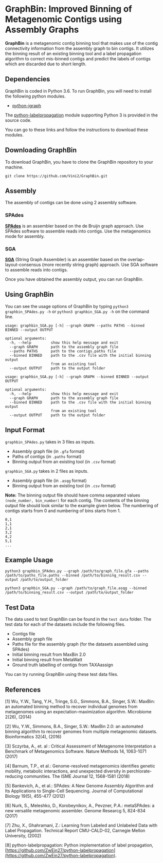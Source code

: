 # GraphBin: Improved Binning of Metagenomic Contigs using Assembly Graphs

**GraphBin** is a metagenomic contig binning tool that makes use of the contig connectivity information from the assembly graph to bin contigs. It utilizes the binning result of an existing binning tool and a label propagation algorithm to correct mis-binned contigs and predict the labels of contigs which are discarded due to short length.

## Dependencies
GraphBin is coded in Python 3.6. To run GraphBin, you will need to install the following python modules.
* [python-igraph](https://igraph.org/python/)

The [python-labelpropagation](https://github.com/ZwEin27/python-labelpropagation) module supporting Python 3 is provided in the source code.

You can go to these links and follow the instructions to download these modules.

## Downloading GraphBin
To download GraphBin, you have to clone the GraphBin repository to your machine.

```
git clone https://github.com/Vini2/GraphBin.git
```
## Assembly
The assembly of contigs can be done using 2 assembly software.

### SPAdes
[**SPAdes**](http://cab.spbu.ru/software/spades/) is an assembler based on the de Bruijn graph approach. Use SPAdes software to assemble reads into contigs. Use the metagenomics mode for assembly.

### SGA
[**SGA**](https://github.com/jts/sga) (String Graph Assembler) is an assembler based on the overlap-layout-consensus (more recently string graph) approach. Use SGA software to assemble reads into contigs.

Once you have obtained the assembly output, you can run GraphBin.

## Using GraphBin
You can see the usage options of GraphBin by typing ```python3 graphbin_SPAdes.py -h``` or ```python3 graphbin_SGA.py -h``` on the command line.

```
usage: graphbin_SGA.py [-h] --graph GRAPH --paths PATHS --binned BINNED --output OUTPUT

optional arguments:
  -h, --help         show this help message and exit
  --graph GRAPH      path to the assembly graph file
  --paths PATHS      path to the contigs.paths file
  --binned BINNED    path to the .csv file with the initial binning output
                     from an existing tool
  --output OUTPUT    path to the output folder
```
```
usage: graphbin_SGA.py [-h] --graph GRAPH --binned BINNED --output OUTPUT

optional arguments:
  -h, --help         show this help message and exit
  --graph GRAPH      path to the assembly graph file
  --binned BINNED    path to the .csv file with the initial binning output
                     from an existing tool
  --output OUTPUT    path to the output folder
```
## Input Format

`graphbin_SPAdes.py` takes in 3 files as inputs.
* Assembly graph file (in `.gfa` format)
* Paths of contigs (in `.paths` format)
* Binning output from an existing tool (in `.csv` format)

`graphbin_SGA.py` takes in 2 files as inputs.
* Assembly graph file (in `.asqg` format)
* Binning output from an existing tool (in `.csv` format)

**Note:** The binning output file should have comma separated values ```(node_number, bin_number)``` for each contig. The contents of the binning output file should look similar to the example given below. The numbering of contigs starts from 0 and numbering of bins starts from 1.

```
0,1
1,1
2,1
3,2
4,2
5,1
...
```

## Example Usage

```
python3 graphbin_SPAdes.py --graph /path/to/graph_file.gfa --paths /path/to/paths_file.paths --binned /path/to/binning_result.csv --output /path/to/output_folder
```
```
python3 graphbin_SGA.py --graph /path/to/graph_file.asqg --binned /path/to/binning_result.csv --output /path/to/output_folder
```

## Test Data

The data used to test GraphBin can be found in the `test data` folder. The test data for each of the datasets include the following files.
* Contigs file
* Assembly graph file
* Paths file for the assembly graph (for the datasets assembled using SPAdes)
* Initial binning result from MaxBin 2.0
* Initial binning result from MetaWatt
* Ground truth labelling of contigs from TAXAassign

You can try running GraphBin using these test data files.

## References
[1] Wu, Y.W., Tang, Y.H., Tringe, S.G., Simmons, B.A., Singer, S.W.: MaxBin: an automated binning method to recover individual genomes from metagenomes using an expectation-maximization algorithm. Microbiome 2(26), (2014)

[2] Wu, Y.W., Simmons, B.A., Singer, S.W.: MaxBin 2.0: an automated binning algorithm to recover genomes from multiple metagenomic datasets. Bioinformatics 32(4), (2016)

[3] Sczyrba, A., et. al : Critical Assessment of Metagenome Interpretation a Benchmark of Metagenomics Software. Nature Methods 14, 1063-1071 (2017)

[4] Barnum, T.P., et al.: Genome-resolved metagenomics identifies genetic mobility, metabolic interactions, and unexpected diversity in perchlorate-reducing communities. The ISME Journal 12, 1568-1581 (2018)

[5] Bankevich, A., et al.: SPAdes: A New Genome Assembly Algorithm and Its Applications to Single-Cell Sequencing. Journal of Computational Biology 19(5), 455-477 (2012)

[6] Nurk, S., Meleshko, D., Korobeynikov, A., Pevzner, P.A.: metaSPAdes: a new versatile metagenomic assembler. Genome Researcg 5, 824-834 (2017)

[7] Zhu, X., Ghahramani, Z.: Learning from Labeled and Unlabeled Data with Label Propagation. Technical Report CMU-CALD-02, Carnegie Mellon University, (2002)

[8] python-labelpropagation: Python implementation of label propagation, [https://github.com/ZwEin27/python-labelpropagation](https://github.com/ZwEin27/python-labelpropagation).
